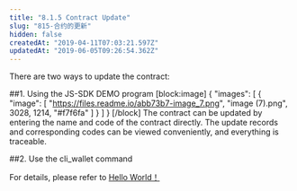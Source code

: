 ```yaml
---
title: "8.1.5 Contract Update"
slug: "815-合约的更新"
hidden: false
createdAt: "2019-04-11T07:03:21.597Z"
updatedAt: "2019-06-05T09:26:54.362Z"
---
```

There are two ways to update the contract:

##1. Using the JS-SDK DEMO program
[block:image]
{
  "images": [
    {
      "image": [
        "https://files.readme.io/abb73b7-image_7.png",
        "image (7).png",
        3028,
        1214,
        "#f7f6fa"
      ]
    }
  ]
}
[/block]
The contract can be updated by entering the name and code of the contract directly. The update records and corresponding codes can be viewed conveniently, and everything is traceable.


##2. Use the cli_wallet command

For details, please refer to [Hello World！](https://cn-dev.cocosbcx.io/v2.0/docs/hello_world)
